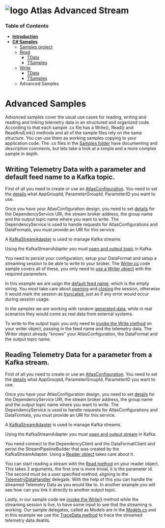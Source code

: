 # ![logo](/Media/branding.png) Atlas Advanced Stream

### Table of Contents
- [**Introduction**](../README.md)<br>
- [**C# Samples**](README.md)<br>
  - [Samples project](./src)
  - [Read](read.md#basic-samples)
    - [TData](read.md#telemetry-data)
    - [TSamples](read.md#telemetry-samples)
  - [Write](write.md#basic-samples)
    - [TData](write.md#telemetry-data)
    - [TSamples](write.md#telemetry-samples)
  - Advanced Samples

# Advanced Samples

Advanced samples cover the usual use cases for reading, writing and reading and linking telemetry data in an structured and organized code.
According to that each sample .cs file has a Write(), Read() and ReadAndLink() methods and all of the sample files rely on the same structure. You can use them as working samples copying to your application code.
The .cs files in the [Samples folder](./src/MAT.OCS.Streaming.Samples/Samples) have documenting and descriptive comments, but lets take a look at a simple and a more complex sample in depth.

## Writing Telemetry Data with a parameter and default feed name to a Kafka topic.

First of all you need to create or use an [AtlasConfiguration](./src/MAT.OCS.Streaming.Samples/Samples/Advanced/TDataSingleFeedSingleParameter.cs#L27-L53). You need to set the [details](./src/MAT.OCS.Streaming.Samples/Samples/Advanced/TDataSingleFeedSingleParameter.cs#L13-L22) what AppGroupId, ParameterGroupId, ParameterID you want to use.

Once you have your AtlasConfiguration design, you need to set [details](./src/MAT.OCS.Streaming.Samples/Samples/Advanced/TDataSingleFeedSingleParameter.cs#L117-L120) for the DependencyService URI, the stream broker address, the group name and the output topic name where you want to write. 
The DependencyService is used to handle requests for AtlasConfigurations and DataFormats, you must provide an URI for this service. 

A [KafkaStreamAdapter](./src/MAT.OCS.Streaming.Samples/Samples/Advanced/TDataSingleFeedSingleParameter.cs#L121) is used to manage Kafka streams.

Using the KafkaStreamAdapter you must [open and output topic](./src/MAT.OCS.Streaming.Samples/Samples/Advanced/TDataSingleFeedSingleParameter.cs#L122) in Kafka.

You need to persist your configuration, setup your DataFormat and setup a streaming session to be able to write to your broker. The [Writer.cs](./src/MAT.OCS.Streaming.Samples/Samples/Advanced/Writer.cs) code sample covers all of these, you only need to [use a Writer object](./src/MAT.OCS.Streaming.Samples/Samples/Advanced/TDataSingleFeedSingleParameter.cs#L124) with the required parameters.

In this example we are usign the [default feed name](./src/MAT.OCS.Streaming.Samples/Samples/Advanced/TDataSingleFeedSingleParameter.cs#L126), which is the empty string.
You must take care about [opening](./src/MAT.OCS.Streaming.Samples/Samples/Advanced/TDataSingleFeedSingleParameter.cs#L127) and [closing](./src/MAT.OCS.Streaming.Samples/Samples/Advanced/TDataSingleFeedSingleParameter.cs#L134) the session, otherwise it would mark the session as [truncated](./src/MAT.OCS.Streaming.Samples/Samples/Advanced/Writer.cs#L52-L-57), just as if any error would occur during session usage.

In the samples we are working with random [generated data](./src/MAT.OCS.Streaming.Samples/Samples/Advanced/TDataSingleFeedSingleParameter.cs#L79-L113), while in real scenarios they would come as real data from external systems.

To write to the output topic you only need to [invoke the Write method](./src/MAT.OCS.Streaming.Samples/Samples/Advanced/TDataSingleFeedSingleParameter.cs#L132) on your writer object, passing in the feed name and the telemetry data. The Writer object already "knows" your AtlasConfiguration, the DataFormat and the output topic name.


## Reading Telemetry Data for a parameter from a Kafka stream.

First of all you need to create or use an [AtlasConfiguration](./src/MAT.OCS.Streaming.Samples/Samples/Advanced/TDataSingleFeedSingleParameter.cs#L27-L53). You need to set the [details](./src/MAT.OCS.Streaming.Samples/Samples/Advanced/TDataSingleFeedSingleParameter.cs#L13-L22) what AppGroupId, ParameterGroupId, ParameterID you want to use.

Once you have your AtlasConfiguration design, you need to set [details](./src/MAT.OCS.Streaming.Samples/Samples/Advanced/TDataSingleFeedSingleParameter.cs#L117-L120) for the DependencyService URI, the stream broker address, the group name and the output topic name where you want to write. 
The DependencyService is used to handle requests for AtlasConfigurations and DataFormats, you must provide an URI for this service. 

A [KafkaStreamAdapter](./src/MAT.OCS.Streaming.Samples/Samples/Advanced/TDataSingleFeedSingleParameter.cs#L145) is used to manage Kafka streams.

Using the KafkaStreamAdapter you must [open and output stream](./src/MAT.OCS.Streaming.Samples/Samples/Advanced/TDataSingleFeedSingleParameter.cs#L146) in Kafka.

You need connect to the DependencyClient and the DataFormatClient and perist the StreamPipelineBuilder that was created by the KafkaStreamAdapter. Using a [Reader object](./src/MAT.OCS.Streaming.Samples/Samples/Advanced/TDataSingleFeedSingleParameter.cs#L147) takes care about it.

You can start reading a stream with the [Read method](./src/MAT.OCS.Streaming.Samples/Samples/Advanced/TDataSingleFeedSingleParameter.cs#L174) on your reader object. This takes 2 arguments, the first one is more trivial, it is the parameter id. The second must be a user specified method, aligning to the [TelemetryDataHandler](./src/MAT.OCS.Streaming.Samples/Samples/Advanced/Models.cs#L12) delegate. With the help of this you can handle the streamed Telemetry Data as you would like to. In another example you will see how can you link it directly to another output topic.

Lastly, in our sample code we [invoke the Write()](./src/MAT.OCS.Streaming.Samples/Samples/Advanced/TDataSingleFeedSingleParameter.cs#L151) method while the streaming session is live, to have some input to see that the streaming is working. Our sample delegates, called as Models are in the [Models.cs](./src/MAT.OCS.Streaming.Samples/Samples/Advanced/Models.cs) and in this example we use the [TraceData method](./src/MAT.OCS.Streaming.Samples/Samples/Advanced/Models.cs#L14-L27) to trace the streamed telemetry data deatils.
